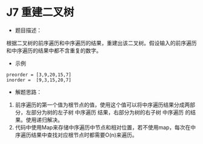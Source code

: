 # J7 重建二叉树
- 题目描述：

根据二叉树的前序遍历和中序遍历的结果，重建出该二叉树。假设输入的前序遍历和中序遍历的结果中都不含重复的数字。

- 示例

```
preorder = [3,9,20,15,7]
inorder =  [9,3,15,20,7]
```

- 解题思路：

1. 前序遍历的第一个值为根节点的值，使用这个值可以将中序遍历结果分成两部分，左部分为树的左子树 中序遍历 结果，右部分为树的右子树 中序遍历 的结果。使用递归解决。
2. 代码中使用Map来存储中序遍历中节点和相对位置，若不使用map，每次在中序遍历结果中查找对应根节点时都需要O(n)来遍历。
